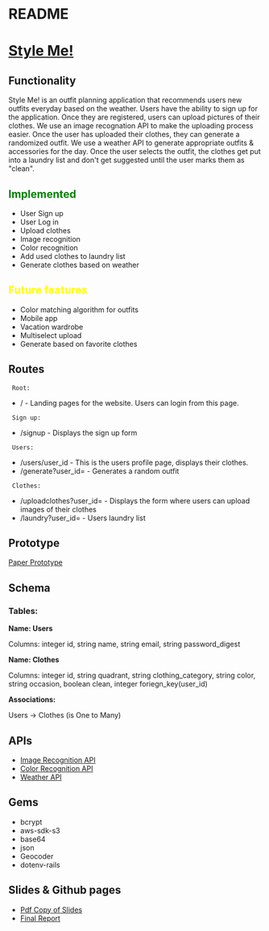 # README

<h1> <a href ="http://styleme-166.herokuapp.com/">Style Me! </a></h1>

<h2> Functionality</h2>

<p>
Style Me! is an outfit planning application that recommends users new outfits everyday based on the weather. Users have the ability to sign up for the application. Once they are registered, users can upload pictures of their clothes. We use an image recognation API to make the uploading process easier. Once the user has uploaded their clothes, they can generate a randomized outfit. We use a weather API to generate appropriate outfits & accessories for the day.  Once the user selects the outfit, the clothes get put into a laundry list and don't get suggested until the user marks them as "clean".  </p>

<h2 style="color:green"> Implemented </h2>
<ul>
    <li> User Sign up </li>
    <li> User Log in </li>
    <li> Upload clothes </li>
    <li> Image recognition </li>
    <li> Color recognition </li>
    <li> Add used clothes to laundry list </li>
    <li> Generate clothes based on weather </li>
    
</ul>

<h2 style ="color:yellow"> Future features </h2>
<ul>
    <li> Color matching algorithm for outfits </li>
    <li> Mobile app </li>
    <li> Vacation wardrobe </li>
    <li> Multiselect upload </li>
    <li> Generate based on favorite clothes </li>
</ul>

<h2> Routes </h2>
<p>
<code> Root:</code>  
<ul>
    <li>/ - Landing pages for the website. Users can login from this page.</li>
</ul>

<code> Sign up:</code>

<ul>
    <li>/signup - Displays the sign up form</li>
</ul>

<code> Users:</code>

<ul>
    <li>/users/user_id - This is the users profile page, displays their clothes.</li>
    <li>/generate?user_id= - Generates a random outfit</li>
</ul>

<code> Clothes:</code>

<ul>
    <li>/uploadclothes?user_id= - Displays the form where users can upload images of their clothes </li>
    <li> /laundry?user_id= - Users laundry list </li>
</ul>

</p>

<h2> Prototype</h2>
<a href= "https://drive.google.com/file/d/1PB3GF8lheinoEaEg6DnzaD3IcJpwXB6_/view?usp=sharing">Paper Prototype</a>
<h2> Schema </h2>
<p> 
<h3>Tables: </h3>

<strong>Name: Users </strong>

Columns: integer id, string name, string email, string password_digest

<strong> Name: Clothes </strong>

Columns: integer id, string quadrant, string
clothing_category, string color, string occasion, boolean clean, integer foriegn_key(user_id)

<strong> Associations: </strong>

Users -> Clothes (is One to Many)

</p>

<h2> APIs </h2>
<ul>
    <li><a href="https://imagga.com">Image Recognition  API</a> </li>
    <li><a href="https://imagga.com">Color Recognition  API</a> </li>
    <li><a href="https://openweathermap.org/api">Weather API</a> </li>
</ul>

<h2> Gems </h2>
<ul>
    <li> bcrypt </li>
    <li> aws-sdk-s3 </li>
    <li> base64 </li>
    <li> json </li>
    <li> Geocoder </li>
    <li> dotenv-rails </li>
</ul>

<h2> Slides & Github pages </h2>
<ul>
    <li><a href="https://drive.google.com/file/d/1YqzSJls7i9YJupDuew-VkrVvGI_eOgGq/view?usp=sharing"> Pdf Copy of Slides </a> </li>
    <li><a href="https://sagarpunjabi.github.io/StyleMe/">Final Report</a> </li>
</ul>
